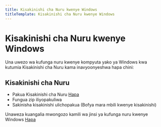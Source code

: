 ```yaml
---
title: Kisakinishi cha Nuru kwenye Windows
titleTemplate: Kisakinishi cha Nuru kwenye Windows
---
```


# Kisakinishi cha Nuru kwenye Windows

Una uwezo wa kufunga nuru kwenye kompyuta yako ya Windows kwa kutumia Kisakinishi cha Nuru kama inavyoonyeshwa hapa chini:

## Kisakinishi cha Nuru

- Pakua Kisakinishi cha Nuru [Hapa](https://github.com/AvicennaJr/Nuru/releases/download/v0.5.15/nuru_Windows_amd64.zip)
- Fungua zip iliyopakuliwa
- Sakinisha kisakinishi ulichopakua (Bofya mara mbili kwenye kisakinishi)

Unaweza kuangalia mwongozo kamili wa jinsi ya kufunga nuru kwenye Windows [Hapa](https://youtu.be/T-lfaoqIFD4)
